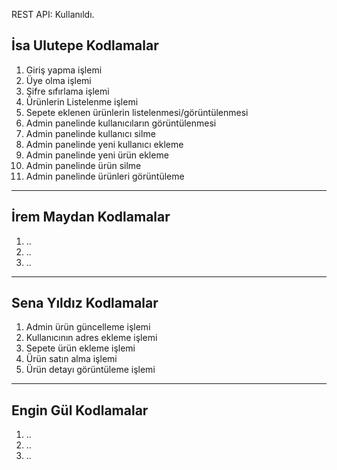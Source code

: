  REST API: Kullanıldı.

 ## İsa Ulutepe Kodlamalar

1. Giriş yapma işlemi
2. Üye olma işlemi
3. Şifre sıfırlama işlemi
4. Ürünlerin Listelenme işlemi
5. Sepete eklenen ürünlerin listelenmesi/görüntülenmesi
6. Admin panelinde kullanıcıların görüntülenmesi
7. Admin panelinde kullanıcı silme
8. Admin panelinde yeni kullanıcı ekleme
9. Admin panelinde yeni ürün ekleme
10. Admin panelinde ürün silme
11. Admin panelinde ürünleri görüntüleme
---

## İrem Maydan Kodlamalar

1. ..
2. ..
3. ..

---

## Sena Yıldız Kodlamalar

1. Admin ürün güncelleme işlemi
2. Kullanıcının adres ekleme işlemi 
3. Sepete ürün ekleme işlemi
4. Ürün satın alma işlemi
5. Ürün detayı görüntüleme işlemi

---

## Engin Gül Kodlamalar

1. ..
2. ..
3. ..
